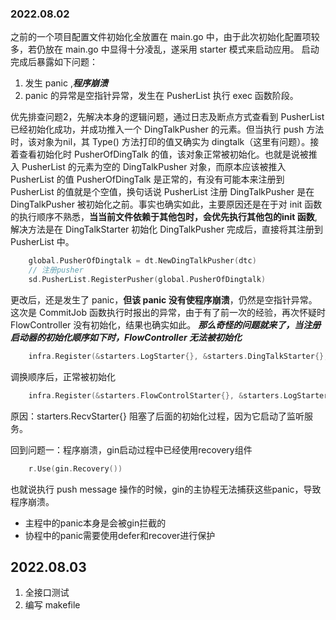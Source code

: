 ### 2022.08.02
之前的一个项目配置文件初始化全放置在 main.go 中，由于此次初始化配置项较多，若仍放在 main.go 中显得十分凌乱，遂采用 starter 模式来启动应用。
启动完成后暴露如下问题：
1. 发生 panic ,***程序崩溃***
2. panic 的异常是空指针异常，发生在 PusherList 执行 exec 函数阶段。

优先排查问题2，先解决本身的逻辑问题，通过日志及断点方式查看到 PusherList 已经初始化成功，并成功推入一个 DingTalkPusher 的元素。但当执行 push 方法时，该对象为nil，其 Type() 方法打印的值又确实为 dingtalk（这里有问题）。接着查看初始化时 PusherOfDingTalk 的值，该对象正常被初始化。也就是说被推入 PusherList 的元素为空的 DingTalkPusher 对象，而原本应该被推入 PusherList 的值 PusherOfDingTalk 是正常的，有没有可能本来注册到 PusherList 的值就是个空值，换句话说 PusherList 注册 DingTalkPusher 是在 DingTalkPusher 被初始化之前。事实也确实如此，主要原因还是在于对 init 函数的执行顺序不熟悉，**当当前文件依赖于其他包时，会优先执行其他包的init 函数**, 解决方法是在 DingTalkStarter 初始化 DingTalkPusher 完成后，直接将其注册到 PusherList 中。
```go
	global.PusherOfDingtalk = dt.NewDingTalkPusher(dtc)
	// 注册pusher
	sd.PusherList.RegisterPusher(global.PusherOfDingtalk)
```
更改后，还是发生了 panic，**但该 panic 没有使程序崩溃**，仍然是空指针异常。这次是 CommitJob 函数执行时报出的异常，由于有了前一次的经验，再次怀疑时 FlowController 没有初始化，结果也确实如此。
***那么奇怪的问题就来了，当注册启动器的初始化顺序如下时，FlowController 无法被初始化***

```go
	infra.Register(&starters.LogStarter{}, &starters.DingTalkStarter{}, &starters.RecvStarter{}, &starters.FlowControlStarter{})
```

调换顺序后，正常被初始化
```go
	infra.Register(&starters.FlowControlStarter{}, &starters.LogStarter{}, &starters.DingTalkStarter{}, &starters.RecvStarter{})
```
原因：starters.RecvStarter{} 阻塞了后面的初始化过程，因为它启动了监听服务。

回到问题一：程序崩溃，gin启动过程中已经使用recovery组件
```go
	r.Use(gin.Recovery())
```
也就说执行 push message 操作的时候，gin的主协程无法捕获这些panic，导致程序崩溃。
* 主程中的panic本身是会被gin拦截的
* 协程中的panic需要使用defer和recover进行保护


## 2022.08.03
1. 全接口测试
2. 编写 makefile